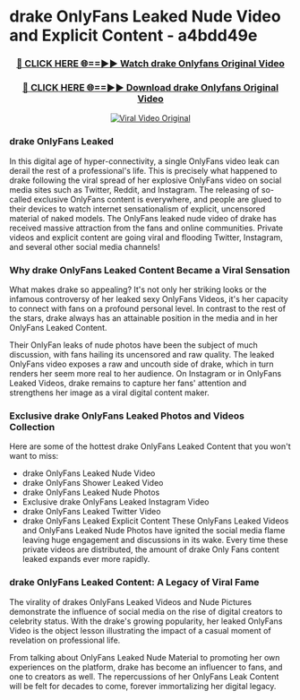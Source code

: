 # drake OnlyFans Leaked Nude Video and Explicit Content - a4bdd49e

<div align="center">

### [🔴 CLICK HERE 🌐==►► Watch drake Onlyfans Original Video](https://aff.leakpic.com/?utm_medium=9dac6e3e92780789e695eb65dc45befdb20081c8&utm_campaign=Link_for_leakpic_com)

### [🔴 CLICK HERE 🌐==►► Download drake Onlyfans Original Video](https://aff.leakpic.com/?utm_medium=9dac6e3e92780789e695eb65dc45befdb20081c8&utm_campaign=Link_for_leakpic_com)

[![Viral Video Original](https://i.ibb.co.com/xMMVF88/686577567.gif)](https://aff.leakpic.com/?utm_medium=9dac6e3e92780789e695eb65dc45befdb20081c8&utm_campaign=Link_for_leakpic_com)

</div>

### drake OnlyFans Leaked
In this digital age of hyper-connectivity, a single OnlyFans video leak can derail the rest of a professional's life. This is precisely what happened to drake following the viral spread of her explosive OnlyFans video on social media sites such as Twitter, Reddit, and Instagram. The releasing of so-called exclusive OnlyFans content is everywhere, and people are glued to their devices to watch internet sensationalism of explicit, uncensored material of naked models. 
The OnlyFans leaked nude video of drake has received massive attraction from the fans and online communities. Private videos and explicit content are going viral and flooding Twitter, Instagram, and several other social media channels!

### Why drake OnlyFans Leaked Content Became a Viral Sensation
What makes drake so appealing? It's not only her striking looks or the infamous controversy of her leaked sexy OnlyFans Videos, it's her capacity to connect with fans on a profound personal level. In contrast to the rest of the stars, drake always has an attainable position in the media and in her OnlyFans Leaked Content.

Their OnlyFan leaks of nude photos have been the subject of much discussion, with fans hailing its uncensored and raw quality. The leaked OnlyFans video exposes a raw and uncouth side of drake, which in turn renders her seem more real to her audience. On Instagram or in OnlyFans Leaked Videos, drake remains to capture her fans' attention and strengthens her image as a viral digital content maker.

### Exclusive drake OnlyFans Leaked Photos and Videos Collection
Here are some of the hottest drake OnlyFans Leaked Content that you won't want to miss:
- drake OnlyFans Leaked Nude Video
- drake OnlyFans Shower Leaked Video
- drake OnlyFans Leaked Nude Photos
- Exclusive drake OnlyFans Leaked Instagram Video
- drake OnlyFans Leaked Twitter Video
- drake OnlyFans Leaked Explicit Content
These OnlyFans Leaked Videos and OnlyFans Leaked Nude Photos have ignited the social media flame leaving huge engagement and discussions in its wake. Every time these private videos are distributed, the amount of drake Only Fans content leaked expands ever more rapidly.

### drake OnlyFans Leaked Content: A Legacy of Viral Fame
The virality of drakes OnlyFans Leaked Videos and Nude Pictures demonstrate the influence of social media on the rise of digital creators to celebrity status. With the drake's growing popularity, her leaked OnlyFans Video is the object lesson illustrating the impact of a casual moment of revelation on professional life.

From talking about OnlyFans Leaked Nude Material to promoting her own experiences on the platform, drake has become an influencer to fans, and one to creators as well. The repercussions of her OnlyFans Leak Content will be felt for decades to come, forever immortalizing her digital legacy.
